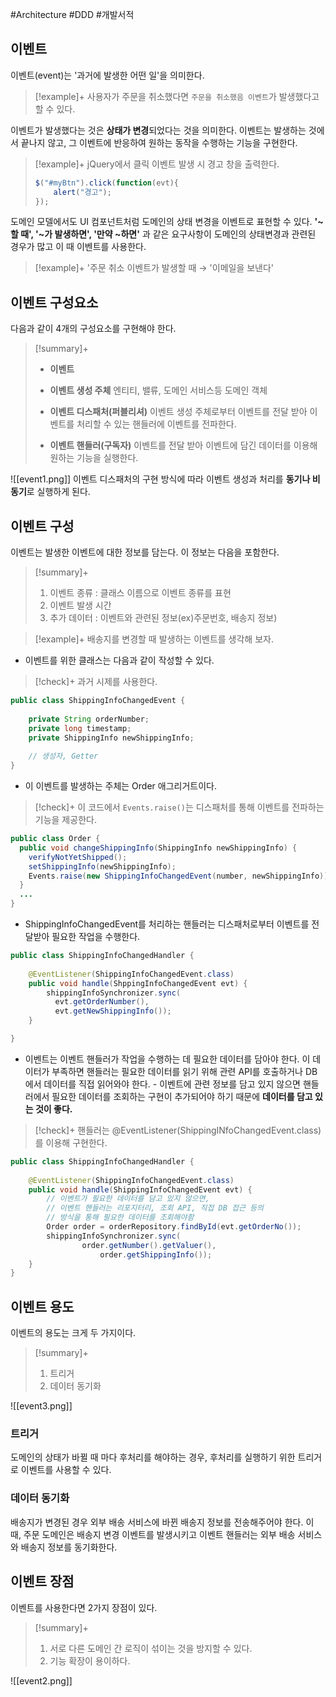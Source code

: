 #Architecture #DDD #개발서적 

## 이벤트
이벤트(event)는 '과거에 발생한 어떤 일'을 의미한다.

> [!example]+ 
> 사용자가 주문을 취소했다면 `주문을 취소했음 이벤트`가 발생했다고 할 수 있다.

이벤트가 발생했다는 것은 **상태가 변경**되었다는 것을 의미한다.
이벤트는 발생하는 것에서 끝나지 않고, 그 이벤트에 반응하여 원하는 동작을 수행하는 기능을 구현한다.

> [!example]+ 
> jQuery에서 클릭 이벤트 발생 시 경고 창을 출력한다.
> 
> ```javascript
> $("#myBtn").click(function(evt){
>     alert("경고");
> });
> ```

도메인 모델에서도 UI 컴포넌트처럼 도메인의 상태 변경을 이벤트로 표현할 수 있다. 
**'~할 때', '~가 발생하면', '만약 ~하면'** 과 같은 요구사항이 도메인의 상태변경과 관련된 경우가 많고 이 때 이벤트를 사용한다.

> [!example]+ 
> '주문 취소 이벤트가 발생할 때 → '이메일을 보낸다'

## 이벤트 구성요소
다음과 같이 4개의 구성요소를 구현해야 한다.

> [!summary]+ 
> + **이벤트**
> 
> + **이벤트 생성 주체** 
> 엔티티, 밸류, 도메인 서비스등 도메인 객체
>
> + **이벤트 디스패처(퍼블리셔)**
> 이벤트 생성 주체로부터 이벤트를 전달 받아 이벤트를 처리할 수 있는 핸들러에 이벤트를 전파한다.
> 
> + **이벤트 핸들러(구독자)**
> 이벤트를 전달 받아 이벤트에 담긴 데이터를 이용해 원하는 기능을 실행한다.


![[event1.png]]
이벤트 디스패처의 구현 방식에 따라 이벤트 생성과 처리를 **동기나 비동기**로 실행하게 된다.

## 이벤트 구성
이벤트는 발생한 이벤트에 대한 정보를 담는다. 이 정보는 다음을 포함한다.

> [!summary]+ 
> 1. 이벤트 종류 : 클래스 이름으로 이벤트 종류를 표현
> 2. 이벤트 발생 시간
> 3. 추가 데이터 : 이벤트와 관련된 정보(ex)주문번호, 배송지 정보)

> [!example]+ 
> 배송지를 변경할 때 발생하는 이벤트를 생각해 보자.

+ 이벤트를 위한 클래스는 다음과 같이 작성할 수 있다.
> [!check]+ 
> 과거 시제를 사용한다.
```java
public class ShippingInfoChangedEvent {
    
    private String orderNumber;
    private long timestamp;
    private ShippingInfo newShippingInfo;
    
    // 생성자, Getter
}
```

+ 이 이벤트를 발생하는 주체는 Order 애그리거트이다.
> [!check]+ 
> 이 코드에서 `Events.raise()`는 디스패처를 통해 이벤트를 전파하는 기능을 제공한다.
```java
public class Order {
  public void changeShippingInfo(ShippingInfo newShippingInfo) {
    verifyNotYetShipped();
    setShippingInfo(newShippingInfo);
    Events.raise(new ShippingInfoChangedEvent(number, newShippingInfo));
  }
  ...
}
```

+ ShippingInfoChangedEvent를 처리하는 핸들러는 디스패처로부터 이벤트를 전달받아 필요한 작업을 수행한다.
```java
public class ShippingInfoChangedHandler {
    
    @EventListener(ShippingInfoChangedEvent.class)
    public void handle(ShppingInfoChangedEvent evt) {
        shippingInfoSynchronizer.sync(
          evt.getOrderNumber(),
          evt.getNewShippingInfo());
    }

}
```

+ 이벤트는 이벤트 핸들러가 작업을 수행하는 데 필요한 데이터를 담아야 한다. 이 데이터가 부족하면 핸들러는 필요한 데이터를 읽기 위해 관련 API를 호출하거나 DB에서 데이터를 직접 읽어와야 한다. - 이벤트에 관련 정보를 담고 있지 않으면 핸들러에서 필요한 데이터를 조회하는 구현이 추가되어야 하기 때문에 **데이터를 담고 있는 것이 좋다.**
> [!check]+ 
> 핸들러는 @EventListener(ShippingINfoChangedEvent.class)를 이용해 구현한다.
```java
public class ShippingInfoChangedHandler {
    
    @EventListener(ShippingInfoChangedEvent.class)
    public void handle(ShippingInfoChangedEvent evt) {
        // 이벤트가 필요한 데이터를 담고 있지 않으면,
        // 이벤트 핸들러는 리포지터리, 조회 API, 직접 DB 접근 등의
        // 방식을 통해 필요한 데이터를 조회해야함
        Order order = orderRepository.findById(evt.getOrderNo());
        shippingInfoSynchronizer.sync(
        		order.getNumber().getValuer(),
                	order.getShippingInfo());
    }
}
```

## 이벤트 용도
이벤트의 용도는 크게 두 가지이다.

> [!summary]+ 
> 1. 트리거
> 2. 데이터 동기화

![[event3.png]]
### 트리거
도메인의 상태가 바뀔 때 마다 후처리를 해야하는 경우, 후처리를 실행하기 위한 트리거로 이벤트를 사용할 수 있다.

### 데이터 동기화
배송지가 변경된 경우 외부 배송 서비스에 바뀐 배송지 정보를 전송해주어야 한다. 이 때, 주문 도메인은 배송지 변경 이벤트를 발생시키고 이벤트 핸들러는 외부 배송 서비스와 배송지 정보를 동기화한다.



## 이벤트 장점
이벤트를 사용한다면 2가지 장점이 있다.

> [!summary]+ 
> 1. 서로 다른 도메인 간 로직이 섞이는 것을 방지할 수 있다.
> 2. 기능 확장이 용이하다.

![[event2.png]]